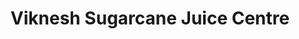 ---
title: "Viknesh Sugarcane Juice Centre"
url: /puducherry/viknesh-sugarcane-juice-centre/
shop: Getränke
---